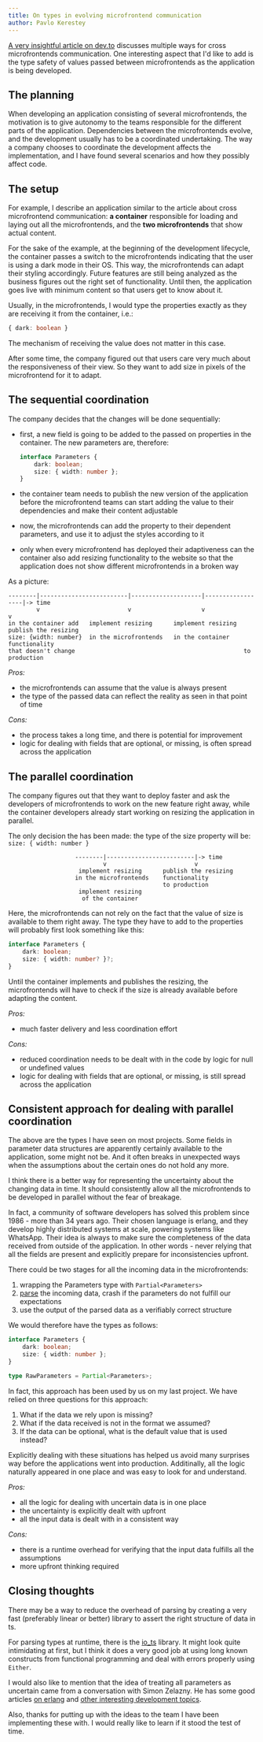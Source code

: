 ```yaml
---
title: On types in evolving microfrontend communication
author: Pavlo Kerestey
---
```


[A very insightful article on dev.to](https://dev.to/luistak/cross-micro-frontends-communication-30m3) discusses multiple ways for cross microfrontends communication. One interesting aspect that I'd like to add is the type safety of values passed between microfrontends as the application is being developed.

## The planning

When developing an application consisting of several microfrontends, the motivation is to give autonomy to the teams responsible for the different parts of the application. Dependencies between the microfrontends evolve, and the development usually has to be a coordinated undertaking. The way a company chooses to coordinate the development affects the implementation, and I have found several scenarios and how they possibly affect code.

## The setup

For example, I describe an application similar to the article about cross microfrontend communication: 
**a container** responsible for loading and laying out all the microfrontends, and the **two microfrontends** that show actual content.

For the sake of the example, at the beginning of the development lifecycle, the container passes a switch to the microfrontends indicating that the user is using a dark mode in their OS. This way, the microfrontends can adapt their styling accordingly. Future features are still being analyzed as the business figures out the right set of functionality. Until then, the application goes live with minimum content so that users get to know about it.

Usually, in the microfrontends, I would type the properties exactly as they are receiving it from the container, i.e.: 

```typescript
{ dark: boolean }
```

The mechanism of receiving the value does not matter in this case.

After some time, the company figured out that users care very much about the responsiveness of their view. So they want to add size in pixels of the microfrontend for it to adapt.

## The sequential coordination

The company decides that the changes will be done sequentially:

- first, a new field is going to be added to the passed on properties in the container. The new parameters are, therefore:

	```typescript
	interface Parameters { 
		dark: boolean;
		size: { width: number };
	}
	```

- the container team needs to publish the new version of the application before the microfrontend teams can start adding the value to their dependencies and make their content adjustable
- now, the microfrontends can add the property to their dependent parameters, and use it to adjust the styles according to it
- only when every microfrontend has deployed their adaptiveness can the container also add resizing functionality to the website so that the application does not show different microfrontends in a broken way

As a picture: 

```text
--------|-------------------------|--------------------|------------------|-> time
        v                         v                    v                  v
in the container add   implement resizing      implement resizing  publish the resizing
size: {width: number}  in the microfrontends   in the container    functionality
that doesn't change                                                to production
```

_Pros:_

- the microfrontends can assume that the value is always present 
- the type of the passed data can reflect the reality as seen in that point of time

_Cons:_

- the process takes a long time, and there is potential for improvement
- logic for dealing with fields that are optional, or missing, is often spread across the application

## The parallel coordination

The company figures out that they want to deploy faster and ask the developers of microfrontends to work on the new feature right away, while the container developers already start working on resizing the application in parallel.

The only decision the has been made: the type of the size property will be: `size: { width: number }`


```text
                   --------|-------------------------|-> time
                           v                         v   
                    implement resizing      publish the resizing
                   in the microfrontends    functionality
                                            to production
                    implement resizing
                     of the container
```

Here, the microfrontends can not rely on the fact that the value of size is available to them right away. The type they have to add to the properties will probably first look something like this:

```typescript
interface Parameters { 
	dark: boolean;
	size: { width: number? }?;
}
```

Until the container implements and publishes the resizing, the microfrontends will have to check if the size is already available before adapting the content.

_Pros:_

- much faster delivery and less coordination effort

_Cons:_

- reduced coordination needs to be dealt with in the code by logic for null or undefined values
- logic for dealing with fields that are optional, or missing, is still spread across the application

## Consistent approach for dealing with parallel coordination

The above are the types I have seen on most projects. Some fields in parameter data structures are apparently certainly available to the application, some might not be. And it often breaks in unexpected ways when the assumptions about the certain ones do not hold any more. 

I think there is a better way for representing the uncertainty about the changing data in time. It should consistently allow all the microfrontends to be developed in parallel without the fear of breakage.

In fact, a community of software developers has solved this problem since 1986 - more than 34 years ago. Their chosen language is erlang, and they develop highly distributed systems at scale, powering systems like WhatsApp. Their idea is always to make sure the completeness of the data received from outside of the application. In other words - never relying that all the fields are present and explicitly prepare for inconsistencies upfront.

There could be two stages for all the incoming data in the microfrontends:

1. wrapping the Parameters type with `Partial<Parameters>`
2. [parse](https://lexi-lambda.github.io/blog/2019/11/05/parse-don-t-validate/) the incoming data, crash if the parameters do not fulfill our expectations
3. use the output of the parsed data as a verifiably correct structure

We would therefore have the types as follows:

```typescript
interface Parameters { 
	dark: boolean;
	size: { width: number };
}

type RawParameters = Partial<Parameters>;
```

In fact, this approach has been used by us on my last project. We have relied on three questions for this approach:

1. What if the data we rely upon is missing?
2. What if the data received is not in the format we assumed?
3. If the data can be optional, what is the default value that is used instead?

Explicitly dealing with these situations has helped us avoid many surprises way before the applications went into production. Additinally, all the logic naturally appeared in one place and was easy to look for and understand.

_Pros:_

- all the logic for dealing with uncertain data is in one place
- the uncertainty is explicitly dealt with upfront
- all the input data is dealt with in a consistent way

_Cons:_

- there is a runtime overhead for verifying that the input data fulfills all the assumptions
- more upfront thinking required

## Closing thoughts

There may be a way to reduce the overhead of parsing by creating a very fast (preferably linear or better) library to assert the right structure of data in ts.

For parsing types at runtime, there is the [io_ts](https://github.com/gcanti/io-ts) library. It might look quite intimidating at first, but I think it does a very good job at using long known constructs from functional programming and deal with errors properly using `Either`.

I would also like to mention that the idea of treating all parameters as uncertain came from a conversation with Simon Zelazny. He has some good articles [on erlang](https://well-ironed.com/) and [other interesting development topics](https://pzel.name/).

Also, thanks for putting up with the ideas to the team I have been implementing these with. I would really like to learn if it stood the test of time.